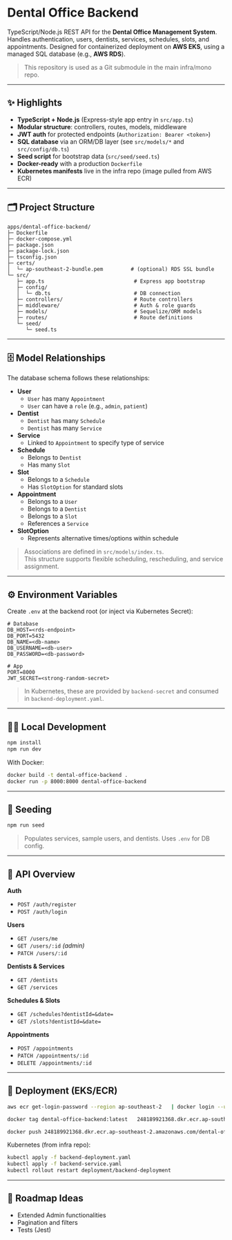 # Dental Office Backend

TypeScript/Node.js REST API for the **Dental Office Management System**. Handles authentication, users, dentists, services, schedules, slots, and appointments. Designed for containerized deployment on **AWS EKS**, using a managed SQL database (e.g., **AWS RDS**).

> This repository is used as a Git submodule in the main infra/mono repo.

---

## ✨ Highlights

- **TypeScript + Node.js** (Express-style app entry in `src/app.ts`)
- **Modular structure**: controllers, routes, models, middleware
- **JWT auth** for protected endpoints (`Authorization: Bearer <token>`)
- **SQL database** via an ORM/DB layer (see `src/models/*` and `src/config/db.ts`)
- **Seed script** for bootstrap data (`src/seed/seed.ts`)
- **Docker-ready** with a production `Dockerfile`
- **Kubernetes manifests** live in the infra repo (image pulled from AWS ECR)

---

## 🗂️ Project Structure

```
apps/dental-office-backend/
├─ Dockerfile
├─ docker-compose.yml
├─ package.json
├─ package-lock.json
├─ tsconfig.json
├─ certs/
│  └─ ap-southeast-2-bundle.pem         # (optional) RDS SSL bundle
└─ src/
   ├─ app.ts                             # Express app bootstrap
   ├─ config/
   │  └─ db.ts                           # DB connection
   ├─ controllers/                       # Route controllers
   ├─ middleware/                        # Auth & role guards
   ├─ models/                            # Sequelize/ORM models
   ├─ routes/                            # Route definitions
   └─ seed/
      └─ seed.ts
```

---

## 🗄️ Model Relationships

The database schema follows these relationships:

- **User**
  - `User` has many `Appointment`
  - `User` can have a `role` (e.g., `admin`, `patient`)
- **Dentist**
  - `Dentist` has many `Schedule`
  - `Dentist` has many `Service`
- **Service**
  - Linked to `Appointment` to specify type of service
- **Schedule**
  - Belongs to `Dentist`
  - Has many `Slot`
- **Slot**
  - Belongs to a `Schedule`
  - Has `SlotOption` for standard slots
- **Appointment**
  - Belongs to a `User`
  - Belongs to a `Dentist`
  - Belongs to a `Slot`
  - References a `Service`
- **SlotOption**
  - Represents alternative times/options within schedule

> Associations are defined in `src/models/index.ts`.  
> This structure supports flexible scheduling, rescheduling, and service assignment.

---

## ⚙️ Environment Variables

Create `.env` at the backend root (or inject via Kubernetes Secret):

```
# Database
DB_HOST=<rds-endpoint>
DB_PORT=5432
DB_NAME=<db-name>
DB_USERNAME=<db-user>
DB_PASSWORD=<db-password>

# App
PORT=8000
JWT_SECRET=<strong-random-secret>
```

> In Kubernetes, these are provided by `backend-secret` and consumed in `backend-deployment.yaml`.

---

## 🧑‍💻 Local Development

```bash
npm install
npm run dev
```

With Docker:

```bash
docker build -t dental-office-backend .
docker run -p 8000:8000 dental-office-backend
```

---

## 🌱 Seeding

```bash
npm run seed
```
> Populates services, sample users, and dentists. Uses `.env` for DB config.

---

## 🔗 API Overview

**Auth**
- `POST /auth/register`
- `POST /auth/login`

**Users**
- `GET /users/me`
- `GET /users/:id` _(admin)_
- `PATCH /users/:id`

**Dentists & Services**
- `GET /dentists`
- `GET /services`

**Schedules & Slots**
- `GET /schedules?dentistId=&date=`
- `GET /slots?dentistId=&date=`

**Appointments**
- `POST /appointments`
- `PATCH /appointments/:id`
- `DELETE /appointments/:id`

---

## 🚀 Deployment (EKS/ECR)

```bash
aws ecr get-login-password --region ap-southeast-2   | docker login --username AWS --password-stdin 248189921368.dkr.ecr.ap-southeast-2.amazonaws.com

docker tag dental-office-backend:latest   248189921368.dkr.ecr.ap-southeast-2.amazonaws.com/dental-office-backend:latest

docker push 248189921368.dkr.ecr.ap-southeast-2.amazonaws.com/dental-office-backend:latest
```

Kubernetes (from infra repo):

```bash
kubectl apply -f backend-deployment.yaml
kubectl apply -f backend-service.yaml
kubectl rollout restart deployment/backend-deployment
```

---

## 🧭 Roadmap Ideas

- Extended Admin functionalities
- Pagination and filters
- Tests (Jest)